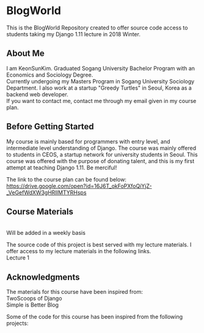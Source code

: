 # BlogWorld

This is the BlogWorld Repository created to offer source code access to students taking my Django 1.11 lecture in 2018 Winter.

## About Me

I am KeonSunKim. Graduated Sogang University Bachelor Program with an Economics and Sociology Degree. 
<br>
Currently undergoing my Masters Program in Sogang University Sociology Department. I also work at a startup "Greedy Turtles" in Seoul, Korea as a backend web developer. 
<br>
If you want to contact me, contact me through my email given in my course plan.

## Before Getting Started

My course is mainly based for programmers with entry level, and intermediate level understanding of Django. The course was mainly offered to students in CEOS, a startup network for university students in Seoul. This course was offered with the purpose of donating talent, and this is my first attempt at teaching Django 1.11. Be merciful!

The link to the course plan can be found below:
<br>
https://drive.google.com/open?id=16J6T_okFoPXfoQiYjZ-_VeGefWdXW3gHRIIMTYRHsps 


## Course Materials 
<br>
Will be added in a weekly basis

The source code of this project is best served with my lecture materials. I offer access to my lecture materials in the following links.
<br>
Lecture 1 


## Acknowledgments

The materials for this course have been inspired from:
<br>
TwoScoops of Django
<br>
Simple is Better Blog

Some of the code for this course has been inspired from the following projects:
